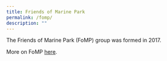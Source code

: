 ```yaml
---
title: Friends of Marine Park
permalink: /fomp/
description: ""
---
```

The Friends of Marine Park (FoMP) group was formed in 2017.

More on FoMP [here](https://www.facebook.com/groups/sistersislandsmarinepark/).